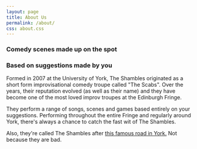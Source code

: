 ```yaml
---
layout: page
title: About Us
permalink: /about/
css: about.css
---
```


<h3><span class="cooper">Comedy</span> scenes made up on the spot</h3>
<h3>Based on suggestions made by <span class="cooper">you</span></h3>

Formed in 2007 at the University of York, The Shambles originated as a short form improvisational comedy troupe called "The Scabs". Over the years, their reputation evolved (as well as their name) and they have become one of the most loved improv troupes at the Edinburgh Fringe.

They perform a range of songs, scenes and games based entirely on your suggestions. Performing throughout the entire Fringe and regularly around York, there's always a chance to catch the fast wit of The Shambles.

Also, they're called The Shambles after <a href="https://en.wikipedia.org/wiki/The_Shambles">this famous road in York.</a> Not because they are bad.
